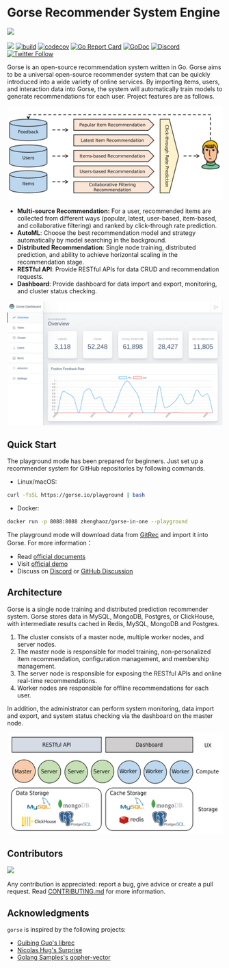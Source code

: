 # Gorse Recommender System Engine

<img width=160 src="assets/gorse.png"/>

![](https://img.shields.io/github/go-mod/go-version/zhenghaoz/gorse)
[![build](https://github.com/zhenghaoz/gorse/workflows/build/badge.svg)](https://github.com/zhenghaoz/gorse/actions?query=workflow%3Abuild)
[![codecov](https://codecov.io/gh/gorse-io/gorse/branch/master/graph/badge.svg)](https://codecov.io/gh/gorse-io/gorse)
[![Go Report Card](https://goreportcard.com/badge/github.com/zhenghaoz/gorse)](https://goreportcard.com/report/github.com/zhenghaoz/gorse)
[![GoDoc](https://godoc.org/github.com/zhenghaoz/gorse?status.svg)](https://godoc.org/github.com/zhenghaoz/gorse)
[![Discord](https://img.shields.io/discord/830635934210588743)](https://discord.gg/x6gAtNNkAE)
[![Twitter Follow](https://img.shields.io/twitter/follow/gorse_io?label=Follow&style=social)](https://twitter.com/gorse_io)

Gorse is an open-source recommendation system written in Go. Gorse aims to be a universal open-source recommender system that can be quickly introduced into a wide variety of online services. By importing items, users, and interaction data into Gorse, the system will automatically train models to generate recommendations for each user. Project features are as follows.

<img width=520 src="assets/workflow.png"/>

- **Multi-source Recommendation:** For a user, recommended items are collected from different ways (popular, latest, user-based, item-based, and collaborative filtering) and ranked by click-through rate prediction.
- **AutoML**: Choose the best recommendation model and strategy automatically by model searching in the background.
- **Distributed Recommendation**: Single node training, distributed prediction, and ability to achieve horizontal scaling in the recommendation stage.
- **RESTful API**: Provide RESTful APIs for data CRUD and recommendation requests.
- **Dashboard**: Provide dashboard for data import and export, monitoring, and cluster status checking.

<img width=720 src="assets/dashboard.jpeg"/>

## Quick Start

The playground mode has been prepared for beginners. Just set up a recommender system for GitHub repositories by following commands. 

- Linux/macOS:

```bash
curl -fsSL https://gorse.io/playground | bash
```

- Docker:

```bash
docker run -p 8088:8088 zhenghaoz/gorse-in-one --playground
```

The playground mode will download data from [GitRec](https://gitrec.gorse.io/) and import it into Gorse. For more information：

- Read [official documents](https://docs.gorse.io/)
- Visit [official demo](https://gitrec.gorse.io/)
- Discuss on [Discord](https://discord.gg/x6gAtNNkAE) or [GitHub Discussion](https://github.com/gorse-io/gorse/discussions)

## Architecture

Gorse is a single node training and distributed prediction recommender system. Gorse stores data in MySQL, MongoDB, Postgres, or ClickHouse, with intermediate results cached in Redis, MySQL, MongoDB and Postgres.

1. The cluster consists of a master node, multiple worker nodes, and server nodes.
1. The master node is responsible for model training, non-personalized item recommendation, configuration management, and membership management.
1. The server node is responsible for exposing the RESTful APIs and online real-time recommendations.
1. Worker nodes are responsible for offline recommendations for each user.

In addition, the administrator can perform system monitoring, data import and export, and system status checking via the dashboard on the master node.

<img width=520 src="assets/architecture.png"/>

## Contributors

<a href="https://github.com/zhenghaoz/gorse/graphs/contributors">
  <img src="https://contrib.rocks/image?repo=zhenghaoz/gorse" />
</a>

Any contribution is appreciated: report a bug, give advice or create a pull request. Read [CONTRIBUTING.md](CONTRIBUTING.md) for more information.

## Acknowledgments

`gorse` is inspired by the following projects:

- [Guibing Guo's librec](https://github.com/guoguibing/librec)
- [Nicolas Hug's Surprise](https://github.com/NicolasHug/Surprise)
- [Golang Samples's gopher-vector](https://github.com/golang-samples/gopher-vector)
